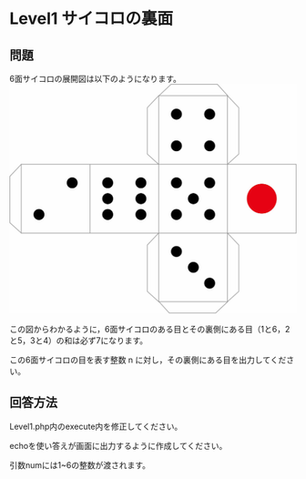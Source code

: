 Level1 サイコロの裏面
=============================================

問題
-----------------------
6面サイコロの展開図は以下のようになります。
![サイコロ展開図](424881.jpg)

この図からわかるように，6面サイコロのある目とその裏側にある目（1と6，2と5，3と4）の和は必ず7になります。

この6面サイコロの目を表す整数 n に対し，その裏側にある目を出力してください。

回答方法
----
Level1.php内のexecute内を修正してください。

echoを使い答えが画面に出力するように作成してください。

引数numには1~6の整数が渡されます。
